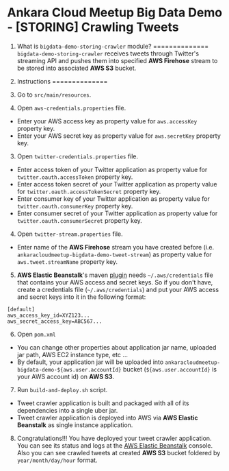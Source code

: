 # Ankara Cloud Meetup Big Data Demo - [STORING] Crawling Tweets

1. What is `bigdata-demo-storing-crawler` module?
==============
`bigdata-demo-storing-crawler` receives tweets through Twitter's streaming API 
and pushes them into specified **AWS Firehose** stream to be stored into associated **AWS S3** bucket.

2. Instructions
==============
1. Go to `src/main/resources`.
2. Open `aws-credentials.properties` file.
  * Enter your AWS access key as property value for `aws.accessKey` property key.
  * Enter your AWS secret key as property value for `aws.secretKey` property key.
3. Open `twitter-credentials.properties` file.
  * Enter access token of your Twitter application as property value for `twitter.oauth.accessToken` property key.
  * Enter access token secret of your Twitter application as property value for `twitter.oauth.accessTokenSecret` property key.
  * Enter consumer key of your Twitter application as property value for `twitter.oauth.consumerKey` property key.
  * Enter consumer secret of your Twitter application as property value for `twitter.oauth.consumerSecret` property key.
4. Open `twitter-stream.properties` file.
  * Enter name of the **AWS Firehose** stream you have created before (i.e. `ankaracloudmeetup-bigdata-demo-tweet-stream`) 
    as property value for `aws.tweet.streamName` property key.
5. **AWS Elastic Beanstalk**'s maven [plugin](http://beanstalker.ingenieux.com.br/beanstalk-maven-plugin/usage.html) 
   needs `~/.aws/credentials` file that contains your AWS access and secret keys. 
   So if you don't have, create a credentials file  (`~/.aws/credentials`) 
   and put your AWS access and secret keys into it in the following format:

  ```
  [default]
  aws_access_key_id=XYZ123...
  aws_secret_access_key=ABC567...
  ```

6. Open `pom.xml`
  * You can change other properties about application jar name, uploaded jar path, AWS EC2 instance type, etc ...
  * By default, your application jar will be uploaded into `ankaracloudmeetup-bigdata-demo-${aws.user.accountId}` bucket 
    (`${aws.user.accountId}` is your AWS account id) on **AWS S3**.
7. Run `build-and-deploy.sh` script.
  * Tweet crawler application is built and packaged with all of its dependencies into a single uber jar.
  * Tweet crawler application is deployed into AWS via **AWS Elastic Beanstalk** as single instance application.
8. Congratulations!!! You have deployed your tweet crawler application. 
   You can see its status and logs at the [AWS Elastic Beanstalk](https://console.aws.amazon.com/elasticbeanstalk) console.
   Also you can see crawled tweets at created **AWS S3** bucket foldered by `year/month/day/hour` format.
